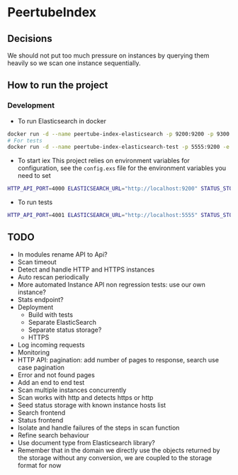 # PeertubeIndex

## Decisions
We should not put too much pressure on instances by querying them heavily so we scan one instance sequentially.

## How to run the project
### Development
- To run Elasticsearch in docker
```bash
docker run -d --name peertube-index-elasticsearch -p 9200:9200 -p 9300:9300 -e "discovery.type=single-node" docker.elastic.co/elasticsearch/elasticsearch:6.5.4
# For tests
docker run -d --name peertube-index-elasticsearch-test -p 5555:9200 -e "discovery.type=single-node" docker.elastic.co/elasticsearch/elasticsearch:6.5.4
```

- To start iex
This project relies on environment variables for configuration, see the `config.exs` file for the environment variables you need to set
```bash
HTTP_API_PORT=4000 ELASTICSEARCH_URL="http://localhost:9200" STATUS_STORAGE_DIRECTORY="status_storage_dev" iex -S mix
```

- To run tests
```bash
HTTP_API_PORT=4001 ELASTICSEARCH_URL="http://localhost:5555" STATUS_STORAGE_DIRECTORY="status_storage_test" mix test
```

## TODO
- In modules rename API to Api?
- Scan timeout
- Detect and handle HTTP and HTTPS instances
- Auto rescan periodically
- More automated Instance API non regression tests: use our own instance?
- Stats endpoint?
- Deployment
    - Build with tests
    - Separate ElasticSearch
    - Separate status storage?
    - HTTPS
- Log incoming requests
- Monitoring
- HTTP API: pagination: add number of pages to response, search use case pagination
- Error and not found pages
- Add an end to end test
- Scan multiple instances concurrently
- Scan works with http and detects https or http
- Seed status storage with known instance hosts list
- Search frontend
- Status frontend
- Isolate and handle failures of the steps in scan function
- Refine search behaviour
- Use document type from Elasticsearch library?
- Remember that in the domain we directly use the objects returned by the storage without any conversion, we are coupled to the storage format for now
